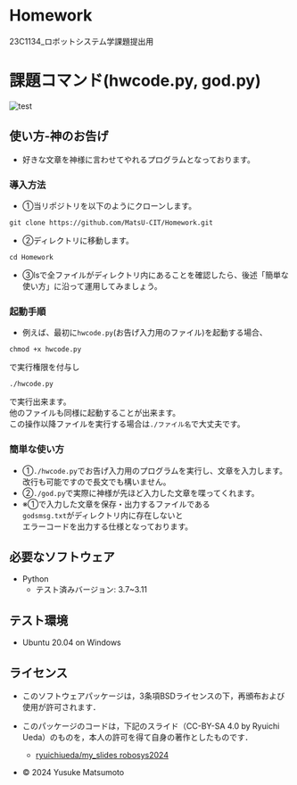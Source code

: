 # Homework
23C1134_ロボットシステム学課題提出用

# 課題コマンド(hwcode.py, god.py)
![test](https://github.com/MatsU-CIT/Homework/actions/workflows/test.yml/badge.svg)


## 使い方-神のお告げ
- 好きな文章を神様に言わせてやれるプログラムとなっております。

### 導入方法
- ①当リポジトリを以下のようにクローンします。  
```
git clone https://github.com/MatsU-CIT/Homework.git
```
- ②ディレクトリに移動します。  
```
cd Homework  
```
- ③lsで全ファイルがディレクトリ内にあることを確認したら、後述「簡単な使い方」に沿って運用してみましょう。  
### 起動手順
- 例えば、最初に```hwcode.py```(お告げ入力用のファイル)を起動する場合、  
```
chmod +x hwcode.py
```  
で実行権限を付与し  
```
./hwcode.py  
```
で実行出来ます。  
他のファイルも同様に起動することが出来ます。  
この操作以降ファイルを実行する場合は```./ファイル名```で大丈夫です。  
### 簡単な使い方
- ①```./hwcode.py```でお告げ入力用のプログラムを実行し、文章を入力します。  
  改行も可能ですので長文でも構いません。  
- ②```./god.py```で実際に神様が先ほど入力した文章を喋ってくれます。  
- ※①で入力した文章を保存・出力するファイルである  
  ```godsmsg.txt```がディレクトリ内に存在しないと  
  エラーコードを出力する仕様となっております。  

## 必要なソフトウェア
- Python
  - テスト済みバージョン: 3.7~3.11

## テスト環境
- Ubuntu 20.04 on Windows  

## ライセンス
- このソフトウェアパッケージは，3条項BSDライセンスの下，再頒布および使用が許可されます．

- このパッケージのコードは，下記のスライド（CC-BY-SA 4.0 by Ryuichi Ueda）のものを，本人の許可を得て自身の著作としたものです．
    - [ryuichiueda/my_slides robosys2024](https://github.com/ryuichiueda/my_slides/tree/master/robosys_2024)
- © 2024 Yusuke Matsumoto

